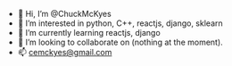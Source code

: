 - 👋 Hi, I’m @ChuckMcKyes
- 👀 I’m interested in python, C++, reactjs, django, sklearn
- 🌱 I’m currently learning reactjs, django
- 💞️ I’m looking to collaborate on (nothing at the moment).
- 📫 cemckyes@gmail.com

<!---
ChuckMcKyes/ChuckMcKyes is a ✨ special ✨ repository because its `README.md` (this file) appears on your GitHub profile.
You can click the Preview link to take a look at your changes.
--->
